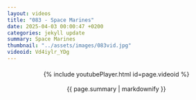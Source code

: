 ```yaml
---
layout: videos
title: "083 - Space Marines"
date: 2025-04-03 00:00:47 +0200
categories: jekyll update
summary: Space Marines
thumbnail: "../assets/images/083vid.jpg"
videoid: Vd4iylr_YDg
---
```


<div style="text-align: center; margin-top: 20px;">
  {% include youtubePlayer.html id=page.videoid %}
  <p style="margin-top: 15px; font-size: 1.2em; color: #333;">
    <p>{{ page.summary | markdownify }}</p>
  </p>
</div>
